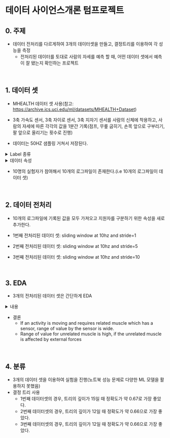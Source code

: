 # 데이터 사이언스개론 텀프로젝트

## 0. 주제

- 데이터 전처리를 다르게하여 3개의 데이터셋을 만들고, 결정트리를 이용하여 각 성능을 측정
  - 전처리된 데이터를 토대로 사람의 자세를 예측 할 때, 어떤 데이터 셋에서 예측이 잘 됐는지 확인하는 프로젝트 

<br/>

## 1. 데이터 셋

- MHEALTH 데이터 셋 사용(참고: https://archive.ics.uci.edu/ml/datasets/MHEALTH+Dataset)

- 3축 가속도 센서, 3축 자이로 센서, 3축 지자기 센서를 사람의 신체에 착용하고, 사람의 자세에 따른 각각의 값을 1분간 기록(점프, 무릎 굽히기, 손목 앞으로 구부리기, 팔 앞으로 올리기는 횟수로 진행)

- 데이터는 50HZ 샘플링 거쳐서 저장된다.

<details>
    <summary>Label 종류</summary>
    L1: Standing still (1 min)
    <br/>
	L2: Sitting and relaxing (1 min)
	<br/>
    L3: Lying down (1 min)
	<br/>
    L4: Walking (1 min)
	<br/>
    L5: Climbing stairs (1 min)<br/>
	L6: Waist bends forward (20x)<br/>
	L7: Frontal elevation of arms (20x)<br/>
	L8: Knees bending (crouching) (20x)<br/>
	L9: Cycling (1 min)<br/>
	L10: Jogging (1 min)<br/>
	L11: Running (1 min)<br/>
	L12: Jump front & back (20x)<br/>
</details>

<details>
    <summary>데이터 속성</summary>
    Column 1: acceleration from the chest sensor (X axis)<br/>
Column 2: acceleration from the chest sensor (Y axis)<br/>
Column 3: acceleration from the chest sensor (Z axis)<br/>
Column 4: electrocardiogram signal (lead 1)<br/>
Column 5: electrocardiogram signal (lead 2)<br/>
Column 6: acceleration from the left-ankle sensor (X axis)<br/>
Column 7: acceleration from the left-ankle sensor (Y axis)<br/>
Column 8: acceleration from the left-ankle sensor (Z axis)<br/>
Column 9: gyro from the left-ankle sensor (X axis)<br/>
Column 10: gyro from the left-ankle sensor (Y axis)<br/>
Column 11: gyro from the left-ankle sensor (Z axis)<br/>
Column 13: magnetometer from the left-ankle sensor (X axis)<br/>
Column 13: magnetometer from the left-ankle sensor (Y axis)<br/>
Column 14: magnetometer from the left-ankle sensor (Z axis)<br/>
Column 15: acceleration from the right-lower-arm sensor (X axis)<br/>
Column 16: acceleration from the right-lower-arm sensor (Y axis)<br/>
Column 17: acceleration from the right-lower-arm sensor (Z axis)<br/>
Column 18: gyro from the right-lower-arm sensor (X axis)<br/>
Column 19: gyro from the right-lower-arm sensor (Y axis)<br/>
Column 20: gyro from the right-lower-arm sensor (Z axis)<br/>
Column 21: magnetometer from the right-lower-arm sensor (X axis)<br/>
Column 22: magnetometer from the right-lower-arm sensor (Y axis)<br/>
Column 23: magnetometer from the right-lower-arm sensor (Z axis)<br/>
Column 24: Label (0 for the null class)<br/>
<br/>
*Units: Acceleration (m/s^2), gyroscope (deg/s), magnetic field (local), ecg (mV)
</details>

- 10명의 실험자가 참여해서 10개의 로그파일이 존재한다.(i.e 10개의 로그파일이 데이터 셋)

<br/>

## 2. 데이터 전처리

- 10개의 로그파일에 기록된 값을 모두 가져오고 지원자를 구분하기 위한 속성을 새로 추가한다.

- 1번째 전처리된 데이터 셋: sliding window at 10hz and stride=1
- 2번째 전처리된 데이터 셋: sliding window at 10hz and stride=5
- 3번째 전처리된 데이터 셋: sliding window at 10hz and stride=10

<br/>

## 3. EDA

- 3개의 전처리된 데이터 셋은 간단하게 EDA

<details>
    <summary>내용</summary>
1. Size of dataset, Number of label, t-test<br/>
2. Distribution of data where x axis = Mean of acceleration measured by a sensor in chest.<br/>
3. Boxplot where x axis is same with above.<br/>
4. Distribution of data using 2 features, Mean and std of acceleration measured by a sensor in chest.<br/>
5. Distribution of data where x axis = Mean of magnetometer measured by a sensor in left ankle.<br/>
6. Boxplot where x axis is same with above.<br/>
7. Distribution of data using 2 features, Mean of acceleration measured by a sensor in chest and of magnetometer measured by a sensor in left ankle.<br/>
</details>

- 결론
  - If an activity is moving and requires related muscle which has a sensor, range of value by the sensor is wide.
  - Range of value for unrelated muscle is high, if the unrelated muscle is affected by external forces 

<br/>

## 4. 분류

- 3개의 데이터 셋을 이용하여 실험을 진행(노트북 성능 문제로 다양한 ML 모델을 활용하지 못했음)
- 결정 트리 사용
  - 1번째 데이터셋의 경우, 트리의 깊이가 15일 때 정확도가 약 0.67로 가장 좋았다.
  - 2번째 데이터셋의 경우, 트리의 깊이가 12일 때 정확도가 약 0.66으로 가장 좋았다.
  - 3번째 데이터셋의 경우, 트리의 깊이가 12일 때 정확도가 약 0.66으로 가장 좋았다.

